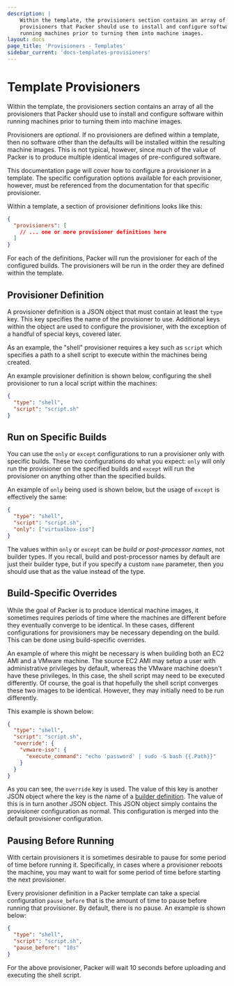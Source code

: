 ```yaml
---
description: |
    Within the template, the provisioners section contains an array of all the
    provisioners that Packer should use to install and configure software within
    running machines prior to turning them into machine images.
layout: docs
page_title: 'Provisioners - Templates'
sidebar_current: 'docs-templates-provisioners'
---
```


# Template Provisioners

Within the template, the provisioners section contains an array of all the
provisioners that Packer should use to install and configure software within
running machines prior to turning them into machine images.

Provisioners are *optional*. If no provisioners are defined within a template,
then no software other than the defaults will be installed within the resulting
machine images. This is not typical, however, since much of the value of Packer
is to produce multiple identical images of pre-configured software.

This documentation page will cover how to configure a provisioner in a
template. The specific configuration options available for each provisioner,
however, must be referenced from the documentation for that specific
provisioner.

Within a template, a section of provisioner definitions looks like this:

``` json
{
  "provisioners": [
    // ... one or more provisioner definitions here
  ]
}
```

For each of the definitions, Packer will run the provisioner for each of the
configured builds. The provisioners will be run in the order they are defined
within the template.

## Provisioner Definition

A provisioner definition is a JSON object that must contain at least the `type`
key. This key specifies the name of the provisioner to use. Additional keys
within the object are used to configure the provisioner, with the exception of
a handful of special keys, covered later.

As an example, the "shell" provisioner requires a key such as `script` which
specifies a path to a shell script to execute within the machines being
created.

An example provisioner definition is shown below, configuring the shell
provisioner to run a local script within the machines:

``` json
{
  "type": "shell",
  "script": "script.sh"
}
```

## Run on Specific Builds

You can use the `only` or `except` configurations to run a provisioner only
with specific builds. These two configurations do what you expect: `only` will
only run the provisioner on the specified builds and `except` will run the
provisioner on anything other than the specified builds.

An example of `only` being used is shown below, but the usage of `except` is
effectively the same:

``` json
{
  "type": "shell",
  "script": "script.sh",
  "only": ["virtualbox-iso"]
}
```

The values within `only` or `except` can be *build or post-processor names*,
not builder types. If you recall, build and post-processor names by default are
just their builder type, but if you specify a custom `name` parameter, then you
should use that as the value instead of the type.

## Build-Specific Overrides

While the goal of Packer is to produce identical machine images, it sometimes
requires periods of time where the machines are different before they
eventually converge to be identical. In these cases, different configurations
for provisioners may be necessary depending on the build. This can be done
using build-specific overrides.

An example of where this might be necessary is when building both an EC2 AMI
and a VMware machine. The source EC2 AMI may setup a user with administrative
privileges by default, whereas the VMware machine doesn't have these
privileges. In this case, the shell script may need to be executed differently.
Of course, the goal is that hopefully the shell script converges these two
images to be identical. However, they may initially need to be run differently.

This example is shown below:

``` json
{
  "type": "shell",
  "script": "script.sh",
  "override": {
    "vmware-iso": {
      "execute_command": "echo 'password' | sudo -S bash {{.Path}}"
    }
  }
}
```

As you can see, the `override` key is used. The value of this key is another
JSON object where the key is the name of a [builder
definition](/docs/templates/builders.html). The value of this is in turn
another JSON object. This JSON object simply contains the provisioner
configuration as normal. This configuration is merged into the default
provisioner configuration.

## Pausing Before Running

With certain provisioners it is sometimes desirable to pause for some period of
time before running it. Specifically, in cases where a provisioner reboots the
machine, you may want to wait for some period of time before starting the next
provisioner.

Every provisioner definition in a Packer template can take a special
configuration `pause_before` that is the amount of time to pause before running
that provisioner. By default, there is no pause. An example is shown below:

``` json
{
  "type": "shell",
  "script": "script.sh",
  "pause_before": "10s"
}
```

For the above provisioner, Packer will wait 10 seconds before uploading and
executing the shell script.
